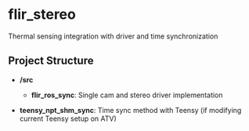 # flir_stereo
Thermal sensing integration with driver and time synchronization

## Project Structure

- **/src**
  - **flir_ros_sync**: Single cam and stereo driver implementation

- **teensy_npt_shm_sync**: Time sync method with Teensy (if modifying current Teensy setup on ATV)
